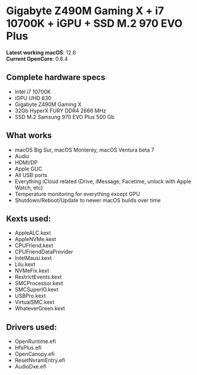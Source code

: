 # Gigabyte Z490M Gaming X + i7 10700K + iGPU + SSD M.2 970 EVO Plus
**Latest working macOS**: 12.6
<br>
**Current OpenCore**: 0.8.4

## Complete hardware specs
- Intel i7 10700K
- iGPU UHD 630
- Gigabyte Z490M Gaming X
- 32Gb HyperX FURY DDR4 2666 MHz
- SSD M.2 Samsung 970 EVO Plus 500 Gb

## What works
- macOS Big Sur, macOS Monterey, macOS Ventura beta 7
- Audio
- HDMI/DP
- Apple GUC
- All USB ports
- Everything iCloud related (Drive, iMessage, Facetime, unlock with Apple Watch, etc)
- Temperature monitoring for everything except GPU
- Shutdown/Reboot/Update to newer macOS builds over time

## Kexts used:
- AppleALC.kext
- AppleNVMe.kext
- CPUFriend.kext
- CPUFriendDataProvider
- IntelMausi.kext
- Lilu.kext
- NVMeFix.kext
- RestrictEvents.kext
- SMCProcessor.kext
- SMCSuperIO.kext
- USBPro.kext
- VirtualSMC.kext
- WhateverGreen.kext

## Drivers used:

- OpenRuntime.efi
- HfsPlus.efi
- OpenCanopy.efi
- ResetNvramEntry.efi
- AudioDxe.efi
